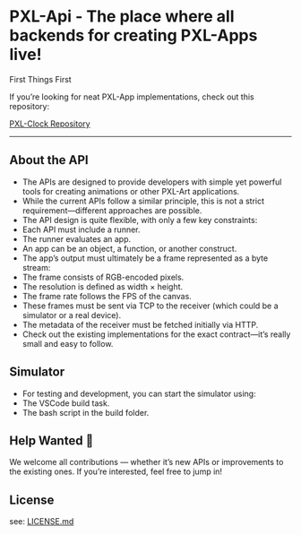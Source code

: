 # PXL-Api - The place where all backends for creating PXL-Apps live!

First Things First

If you’re looking for neat PXL-App implementations, check out this repository:

[PXL-Clock Repository](https://github.com/CuminAndPotato/PXL-Clock)

---

## About the API

-   The APIs are designed to provide developers with simple yet powerful tools for creating animations or other PXL-Art applications.
-   While the current APIs follow a similar principle, this is not a strict requirement—different approaches are possible.
-   The API design is quite flexible, with only a few key constraints:
-   Each API must include a runner.
-   The runner evaluates an app.
-   An app can be an object, a function, or another construct.
-   The app’s output must ultimately be a frame represented as a byte stream:
-   The frame consists of RGB-encoded pixels.
-   The resolution is defined as width × height.
-   The frame rate follows the FPS of the canvas.
-   These frames must be sent via TCP to the receiver (which could be a simulator or a real device).
-   The metadata of the receiver must be fetched initially via HTTP.
-   Check out the existing implementations for the exact contract—it’s really small and easy to follow.

## Simulator

-   For testing and development, you can start the simulator using:
-   The VSCode build task.
-   The bash script in the build folder.

## Help Wanted 🙏

We welcome all contributions — whether it’s new APIs or improvements to the existing ones. If you’re interested, feel free to jump in!

## License

see: [LICENSE.md](./LICENSE.md)
